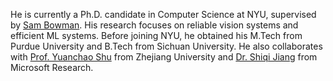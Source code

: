 He is currently a Ph.D. candidate in Computer Science at NYU, supervised by [Sam Bowman](https://cims.nyu.edu/~sbowman/). His research focuses on reliable vision systems and efficient ML systems. Before joining NYU, he obtained his M.Tech from Purdue University and B.Tech from Sichuan University. He also collaborates with [Prof. Yuanchao Shu](https://yshu.org) from Zhejiang University and [Dr. Shiqi Jiang](https://chrisplus.me/) from Microsoft Research.

